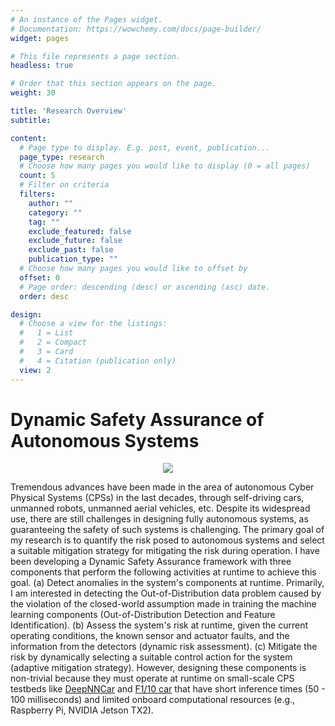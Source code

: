 ```yaml
---
# An instance of the Pages widget.
# Documentation: https://wowchemy.com/docs/page-builder/
widget: pages

# This file represents a page section.
headless: true

# Order that this section appears on the page.
weight: 30

title: 'Research Overview'
subtitle:

content:
  # Page type to display. E.g. post, event, publication...
  page_type: research
  # Choose how many pages you would like to display (0 = all pages)
  count: 5
  # Filter on criteria
  filters:
    author: ""
    category: ""
    tag: ""
    exclude_featured: false
    exclude_future: false
    exclude_past: false
    publication_type: ""
  # Choose how many pages you would like to offset by
  offset: 0
  # Page order: descending (desc) or ascending (asc) date.
  order: desc

design:
  # Choose a view for the listings:
  #   1 = List
  #   2 = Compact
  #   3 = Card
  #   4 = Citation (publication only)
  view: 2
---
```

# Dynamic Safety Assurance of Autonomous Systems
<p align="center">
  <img src="media/featured.jpg" align="center"/>
</p>
<!-- xfun::embed_file("media/featured.pdf") -->

Tremendous advances have been made in the area of autonomous Cyber Physical Systems (CPSs) in the last decades, through self-driving cars, unmanned robots, unmanned aerial vehicles, etc. Despite its widespread use, there are still challenges in designing fully autonomous systems, as guaranteeing the safety of such systems is challenging. The primary goal of my research is to quantify the risk posed to autonomous systems and select a suitable mitigation strategy for mitigating the risk during operation. I have been developing a Dynamic Safety Assurance framework with three components that perform the following activities at runtime to achieve this goal. (a) Detect anomalies in the system's components at runtime. Primarily, I am interested in detecting the Out-of-Distribution data problem caused by the violation of the closed-world assumption made in training the machine learning components (Out-of-Distribution Detection and Feature Identification). (b) Assess the system's risk at runtime, given the current operating conditions, the known sensor and actuator faults, and the information from the detectors (dynamic risk assessment). (c) Mitigate the risk by dynamically selecting a suitable control action for the system (adaptive mitigation strategy). However, designing these components is non-trivial because they must operate at runtime on small-scale CPS testbeds like [DeepNNCar](https://github.com/scope-lab-vu/deep-nn-car) and [F1/10 car](https://f1tenth.org/) that have short inference times (50 - 100 milliseconds) and limited onboard computational resources (e.g., Raspberry Pi, NVIDIA Jetson TX2).

<!-- [![Screenshot](https://github.com/Shreyasramakrishna90/starter-academic/blob/master/static/media/featured.jpg) -->
